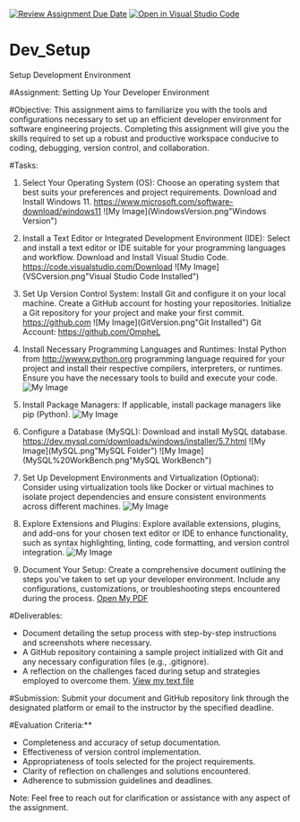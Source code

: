 [![Review Assignment Due Date](https://classroom.github.com/assets/deadline-readme-button-24ddc0f5d75046c5622901739e7c5dd533143b0c8e959d652212380cedb1ea36.svg)](https://classroom.github.com/a/vbnbTt5m)
[![Open in Visual Studio Code](https://classroom.github.com/assets/open-in-vscode-718a45dd9cf7e7f842a935f5ebbe5719a5e09af4491e668f4dbf3b35d5cca122.svg)](https://classroom.github.com/online_ide?assignment_repo_id=15261058&assignment_repo_type=AssignmentRepo)

# Dev_Setup

Setup Development Environment

#Assignment: Setting Up Your Developer Environment

#Objective:
This assignment aims to familiarize you with the tools and configurations necessary to set up an efficient developer environment for software engineering projects. Completing this assignment will give you the skills required to set up a robust and productive workspace conducive to coding, debugging, version control, and collaboration.

#Tasks:

1. Select Your Operating System (OS):
   Choose an operating system that best suits your preferences and project requirements. Download and Install Windows 11. https://www.microsoft.com/software-download/windows11
   ![My Image](WindowsVersion.png"Windows Version")

2. Install a Text Editor or Integrated Development Environment (IDE):
   Select and install a text editor or IDE suitable for your programming languages and workflow. Download and Install Visual Studio Code. https://code.visualstudio.com/Download
   ![My Image](VSCversion.png"Visual Studio Code Installed")

3. Set Up Version Control System:
   Install Git and configure it on your local machine. Create a GitHub account for hosting your repositories. Initialize a Git repository for your project and make your first commit. https://github.com
   ![My Image](GitVersion.png"Git Installed")
   Git Account: https://github.com/OmpheL

4. Install Necessary Programming Languages and Runtimes:
   Instal Python from http://wwww.python.org programming language required for your project and install their respective compilers, interpreters, or runtimes. Ensure you have the necessary tools to build and execute your code.
   ![My Image](PythonVersion.png"Python")

5. Install Package Managers:
   If applicable, install package managers like pip (Python).
   ![My Image](pipVersion.png"pip")

6. Configure a Database (MySQL):
   Download and install MySQL database. https://dev.mysql.com/downloads/windows/installer/5.7.html
   ![My Image](MySQL.png"MySQL Folder")
   ![My Image](MySQL%20WorkBench.png"MySQL WorkBench")

7. Set Up Development Environments and Virtualization (Optional):
   Consider using virtualization tools like Docker or virtual machines to isolate project dependencies and ensure consistent environments across different machines.
   ![My Image](DockerVersion.png"Docker")

8. Explore Extensions and Plugins:
   Explore available extensions, plugins, and add-ons for your chosen text editor or IDE to enhance functionality, such as syntax highlighting, linting, code formatting, and version control integration.
   ![My Image](Extensions.png"Extensions")

9. Document Your Setup:
   Create a comprehensive document outlining the steps you've taken to set up your developer environment. Include any configurations, customizations, or troubleshooting steps encountered during the process.
   [Open My PDF](Developer%20Environment%20Setup%20Documentation.pdf)

#Deliverables:

- Document detailing the setup process with step-by-step instructions and screenshots where necessary.
- A GitHub repository containing a sample project initialized with Git and any necessary configuration files (e.g., .gitignore).
- A reflection on the challenges faced during setup and strategies employed to overcome them.
  [View my text file](Deliverables.txt)

#Submission:
Submit your document and GitHub repository link through the designated platform or email to the instructor by the specified deadline.

#Evaluation Criteria:\*\*

- Completeness and accuracy of setup documentation.
- Effectiveness of version control implementation.
- Appropriateness of tools selected for the project requirements.
- Clarity of reflection on challenges and solutions encountered.
- Adherence to submission guidelines and deadlines.

Note: Feel free to reach out for clarification or assistance with any aspect of the assignment.
